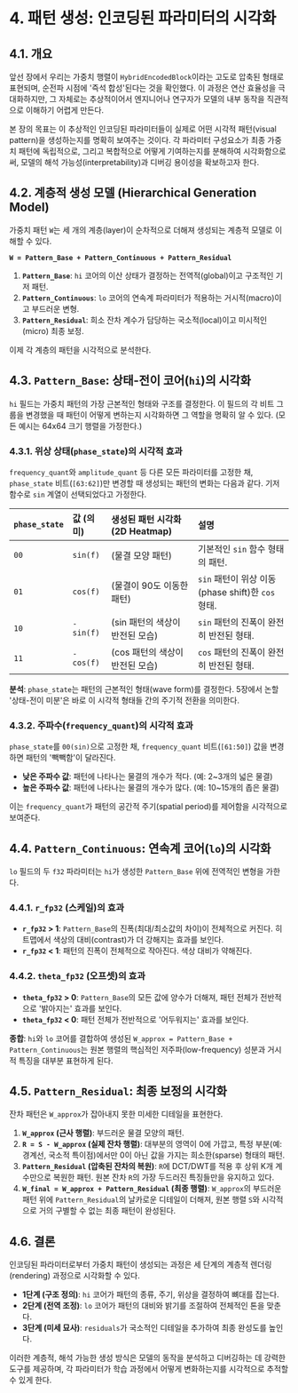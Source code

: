 # 4. 패턴 생성: 인코딩된 파라미터의 시각화

## 4.1. 개요

앞선 장에서 우리는 가중치 행렬이 `HybridEncodedBlock`이라는 고도로 압축된 형태로 표현되며, 순전파 시점에 '즉석 합성'된다는 것을 확인했다. 이 과정은 연산 효율성을 극대화하지만, 그 자체로는 추상적이어서 엔지니어나 연구자가 모델의 내부 동작을 직관적으로 이해하기 어렵게 만든다.

본 장의 목표는 이 추상적인 인코딩된 파라미터들이 실제로 어떤 시각적 패턴(visual pattern)을 생성하는지를 명확히 보여주는 것이다. 각 파라미터 구성요소가 최종 가중치 패턴에 독립적으로, 그리고 복합적으로 어떻게 기여하는지를 분해하여 시각화함으로써, 모델의 해석 가능성(interpretability)과 디버깅 용이성을 확보하고자 한다.

## 4.2. 계층적 생성 모델 (Hierarchical Generation Model)

가중치 패턴 `W`는 세 개의 계층(layer)이 순차적으로 더해져 생성되는 계층적 모델로 이해할 수 있다.

**`W = Pattern_Base + Pattern_Continuous + Pattern_Residual`**

1.  **`Pattern_Base`**: `hi` 코어의 이산 상태가 결정하는 전역적(global)이고 구조적인 기저 패턴.
2.  **`Pattern_Continuous`**: `lo` 코어의 연속계 파라미터가 적용하는 거시적(macro)이고 부드러운 변형.
3.  **`Pattern_Residual`**: 희소 잔차 계수가 담당하는 국소적(local)이고 미시적인(micro) 최종 보정.

이제 각 계층의 패턴을 시각적으로 분석한다.

## 4.3. `Pattern_Base`: 상태-전이 코어(`hi`)의 시각화

`hi` 필드는 가중치 패턴의 가장 근본적인 형태와 구조를 결정한다. 이 필드의 각 비트 그룹을 변경했을 때 패턴이 어떻게 변하는지 시각화하면 그 역할을 명확히 알 수 있다. (모든 예시는 64x64 크기 행렬을 가정한다.)

### 4.3.1. 위상 상태(`phase_state`)의 시각적 효과

`frequency_quant`와 `amplitude_quant` 등 다른 모든 파라미터를 고정한 채, `phase_state` 비트(`[63:62]`)만 변경할 때 생성되는 패턴의 변화는 다음과 같다. 기저 함수로 `sin` 계열이 선택되었다고 가정한다.

| `phase_state` | 값 (의미) | 생성된 패턴 시각화 (2D Heatmap) | 설명 |
| :--- | :--- | :--- | :--- |
| `00` | `sin(f)` | (물결 모양 패턴) | 기본적인 `sin` 함수 형태의 패턴. |
| `01` | `cos(f)` | (물결이 90도 이동한 패턴) | `sin` 패턴이 위상 이동(phase shift)한 `cos` 형태. |
| `10` | `-sin(f)`| (sin 패턴의 색상이 반전된 모습) | `sin` 패턴의 진폭이 완전히 반전된 형태. |
| `11` | `-cos(f)`| (cos 패턴의 색상이 반전된 모습) | `cos` 패턴의 진폭이 완전히 반전된 형태. |

**분석**: `phase_state`는 패턴의 근본적인 형태(wave form)를 결정한다. 5장에서 논할 '상태-전이 미분'은 바로 이 시각적 형태들 간의 주기적 전환을 의미한다.

### 4.3.2. 주파수(`frequency_quant`)의 시각적 효과

`phase_state`를 `00(sin)`으로 고정한 채, `frequency_quant` 비트(`[61:50]`) 값을 변경하면 패턴의 '빽빽함'이 달라진다.

-   **낮은 주파수 값**: 패턴에 나타나는 물결의 개수가 적다. (예: 2~3개의 넓은 물결)
-   **높은 주파수 값**: 패턴에 나타나는 물결의 개수가 많다. (예: 10~15개의 좁은 물결)

이는 `frequency_quant`가 패턴의 공간적 주기(spatial period)를 제어함을 시각적으로 보여준다.

## 4.4. `Pattern_Continuous`: 연속계 코어(`lo`)의 시각화

`lo` 필드의 두 `f32` 파라미터는 `hi`가 생성한 `Pattern_Base` 위에 전역적인 변형을 가한다.

### 4.4.1. `r_fp32` (스케일)의 효과

-   **`r_fp32` > 1**: `Pattern_Base`의 진폭(최대/최소값의 차이)이 전체적으로 커진다. 히트맵에서 색상의 대비(contrast)가 더 강해지는 효과를 보인다.
-   **`r_fp32` < 1**: 패턴의 진폭이 전체적으로 작아진다. 색상 대비가 약해진다.

### 4.4.2. `theta_fp32` (오프셋)의 효과

-   **`theta_fp32` > 0**: `Pattern_Base`의 모든 값에 양수가 더해져, 패턴 전체가 전반적으로 '밝아지는' 효과를 보인다.
-   **`theta_fp32` < 0**: 패턴 전체가 전반적으로 '어두워지는' 효과를 보인다.

**종합**: `hi`와 `lo` 코어를 결합하여 생성된 `W_approx = Pattern_Base + Pattern_Continuous`는 원본 행렬의 핵심적인 저주파(low-frequency) 성분과 거시적 특징을 대부분 표현하게 된다.

## 4.5. `Pattern_Residual`: 최종 보정의 시각화

잔차 패턴은 `W_approx`가 잡아내지 못한 미세한 디테일을 표현한다.

1.  **`W_approx` (근사 행렬)**: 부드러운 물결 모양의 패턴.
2.  **`R = S - W_approx` (실제 잔차 행렬)**: 대부분의 영역이 0에 가깝고, 특정 부분(예: 경계선, 국소적 특이점)에서만 0이 아닌 값을 가지는 희소한(sparse) 형태의 패턴.
3.  **`Pattern_Residual` (압축된 잔차의 복원)**: `R`에 DCT/DWT를 적용 후 상위 K개 계수만으로 복원한 패턴. 원본 잔차 `R`의 가장 두드러진 특징들만을 유지하고 있다.
4.  **`W_final = W_approx + Pattern_Residual` (최종 행렬)**: `W_approx`의 부드러운 패턴 위에 `Pattern_Residual`의 날카로운 디테일이 더해져, 원본 행렬 `S`와 시각적으로 거의 구별할 수 없는 최종 패턴이 완성된다.

## 4.6. 결론

인코딩된 파라미터로부터 가중치 패턴이 생성되는 과정은 세 단계의 계층적 렌더링(rendering) 과정으로 시각화할 수 있다.

-   **1단계 (구조 정의)**: `hi` 코어가 패턴의 종류, 주기, 위상을 결정하여 뼈대를 잡는다.
-   **2단계 (전역 조정)**: `lo` 코어가 패턴의 대비와 밝기를 조절하여 전체적인 톤을 맞춘다.
-   **3단계 (미세 묘사)**: `residuals`가 국소적인 디테일을 추가하여 최종 완성도를 높인다.

이러한 계층적, 해석 가능한 생성 방식은 모델의 동작을 분석하고 디버깅하는 데 강력한 도구를 제공하며, 각 파라미터가 학습 과정에서 어떻게 변화하는지를 시각적으로 추적할 수 있게 한다. 